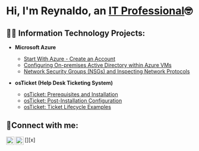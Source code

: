 <h1>Hi, I'm Reynaldo, an <a href="https://linkedin.com/in/reynaldo-mata">IT Professional</a>🤓</h1>

<h2>👨‍💻 Information Technology Projects:</h2>

- <b>Microsoft Azure</b>
  - [Start With Azure - Create an Account](https://github.com/reynaldomata/azure-start)
  - [Configuring On-premises Active Directory within Azure VMs](https://github.com/reynaldomata/configure-ad)
  - [Network Security Groups (NSGs) and Inspecting Network Protocols](https://github.com/reynaldomata/azure-network-protocols)
    
- <b>osTicket (Help Desk Ticketing System)</b>
  - [osTicket: Prerequisites and Installation](https://github.com/reynaldomata/osticket-prereqs)
  - [osTicket: Post-Installation Configuration](https://github.com/reynaldomata/post-install-config)
  - [osTicket: Ticket Lifecycle Examples](https://github.com/reynaldomata/ticket-lifecycle)
<h2>🤳Connect with me:</h2>

[<img align="left" alt="Reynaldo | X" width="22px" src="https://uxwing.com/wp-content/themes/uxwing/download/brands-and-social-media/x-social-media-black-icon.png" />][x]
[<img align="left" alt="Reynaldo | Instagram" width="22px" src="https://cdn.jsdelivr.net/npm/simple-icons@v3/icons/instagram.svg" />][instagram]

[twitter]: https:/x.com/rexnaldomata
[instagram]: https://www.instagram.com/rexnaldomata
[linkedin]: https://linkedin.com/in/reynaldo-mata
